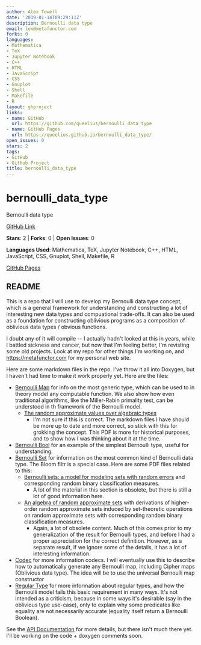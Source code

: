 ```yaml
---
author: Alex Towell
date: '2019-01-14T09:29:11Z'
description: Bernoulli data type
email: lex@metafunctor.com
forks: 0
languages:
- Mathematica
- TeX
- Jupyter Notebook
- C++
- HTML
- JavaScript
- CSS
- Gnuplot
- Shell
- Makefile
- R
layout: ghproject
links:
- name: GitHub
  url: https://github.com/queelius/bernoulli_data_type
- name: GitHub Pages
  url: https://queelius.github.io/bernoulli_data_type/
open_issues: 0
stars: 2
tags:
- GitHub
- GitHub Project
title: bernoulli_data_type
---
```


# bernoulli_data_type
Bernoulli data type

[GitHub Link](https://github.com/queelius/bernoulli_data_type)

**Stars**: 2 | **Forks**: 0 | **Open Issues**: 0

**Languages Used**: Mathematica, TeX, Jupyter Notebook, C++, HTML, JavaScript, CSS, Gnuplot, Shell, Makefile, R

[GitHub Pages](https://queelius.github.io/bernoulli_data_type/)

## README
This is a repo that I will use to develop my Bernoulli data type concept, which is a general framework for understanding and constructing
a lot of interesting new data types and compuational trade-offs. It can also be used as a foundation for constructing oblivious programs
as a composition of oblivious data types / obvious functions.

I doubt any of it will compile -- I actually hadn't looked at this in years, while I battled sickness and cancer, but now that I'm feeling
better, I'm revisting some old projects. Look at my repo for other things I'm working on, and https://metafunctor.com for my personal web site.

Here are some markdown files in the repo. I've throw it all into Doxygen, but I haven't had time to make it work properly yet.
Here are the files:

- [Bernoulli Map](BERNOULLI_MAP.md) for info on the most generic type, which can be used to in theory model any computable function.
We also show how even traditional algorithms, like the Miller-Rabin primality test, can be understood in th framework of the Bernoulli model.
    * [The random approximate values over algebraic types](bernoulli_data_type.pdf)
        - I'm not sure if this is correct. The markdown files I have should be more up
        to date and more correct, so stick with this for grokking the concept. This PDF
        is more for historical purposes, and to show how I was thinking about it at the time.
- [Bernoulli Bool](BERNOULLI_BOOL.md) for an example of the simplest Bernoulli type, useful for understanding.
- [Bernoulli Set](BERNOULLI_SET.md) for information on the most common kind of Bernoulli data type. The Bloom filtr is a special case.
Here are some PDF files related to this:
    * [Bernoulli sets: a model for modeling sets with random errors](bernoulli.set.pdf) and corresponding random binary classification measures.
        - A lot of the material in this section is obsolete, but there is still a lot of good information here.
    * [An algebra of random approximate sets](bernoulli_sets_higher_order.pdf) with derivations of higher-order random approximate sets induced by set-theoretic operations on random approximate sets with corresponding random binary classification measures.
        - Again, a lot of obsolete content. Much of this comes prior to my generalization of the result for
        Bernoulli types, and before I had a proper appreciation for the correct definition. However, as a separate
        result, if we ignore some of the details, it has a lot of interesting information.
- [Codec](CODEC.md) for more information codecs. I will eventually use this to describe how to automatically generate any Bernoulli map,
including Cipher maps (Oblivious data type). The idea will be to use the universal Bernoulli map constructor
- [Regular Type](REGULAR_TYPE_CONCEPT.md) for more information about regular types, and how the Bernoulli model fails this basic requirement
in many ways. It's not intended as a criticism, because in some ways it's desirable (say in the oblivious type use-case), only to
explain why some predicates like equality are not necessarily accurate (equality itself return a Bernoulli Boolean).

See the [API Documentation](docs/html/index.html) for more details, but there isn't much there yet. I'll be working
on the code + doxygen comments soon.


